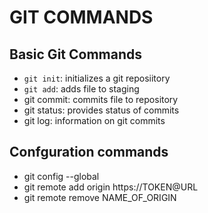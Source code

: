 # GIT COMMANDS

## Basic Git Commands

- ```git init```: initializes a git reposiitory
- ```git add```: adds file to staging
- git commit: commits file to repository
- git status: provides status of commits
- git log: information on git commits



## Confguration commands

- git config --global
- git remote add origin https://TOKEN@URL
- git remote remove NAME_OF_ORIGIN
